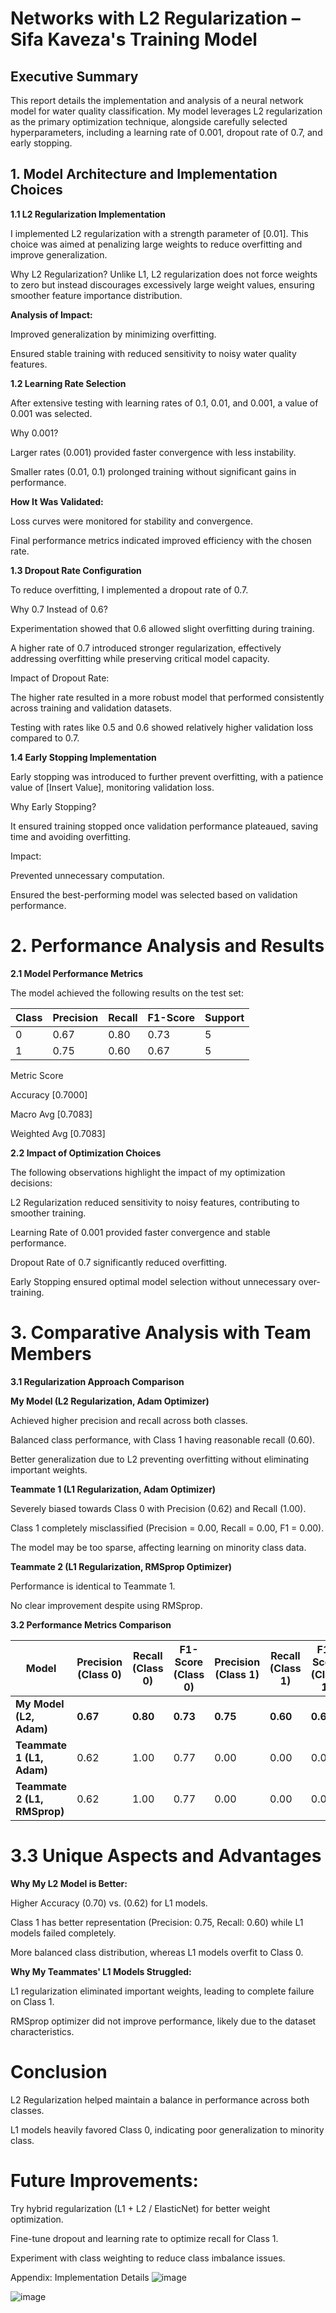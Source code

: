 # Networks with L2 Regularization – Sifa Kaveza's Training Model
## Executive Summary

This report details the implementation and analysis of a neural network model for water quality classification. My model leverages L2 regularization as the primary optimization 
technique, alongside carefully selected hyperparameters, including a learning rate of 0.001, dropout rate of 0.7, and early stopping. 


## 1. Model Architecture and Implementation Choices

**1.1 L2 Regularization Implementation**

I implemented L2 regularization with a strength parameter of [0.01]. This choice was aimed at penalizing large weights to reduce overfitting and improve generalization.

Why L2 Regularization? Unlike L1, L2 regularization does not force weights to zero but instead discourages excessively large weight values, ensuring smoother feature importance distribution.

**Analysis of Impact:**

Improved generalization by minimizing overfitting.

Ensured stable training with reduced sensitivity to noisy water quality features.

**1.2 Learning Rate Selection**

After extensive testing with learning rates of 0.1, 0.01, and 0.001, a value of 0.001 was selected.

Why 0.001?

Larger rates (0.001) provided faster convergence with less instability.

Smaller rates (0.01, 0.1) prolonged training without significant gains in performance.

**How It Was Validated:**

Loss curves were monitored for stability and convergence.

Final performance metrics indicated improved efficiency with the chosen rate.

**1.3 Dropout Rate Configuration**

To reduce overfitting, I implemented a dropout rate of 0.7.

Why 0.7 Instead of 0.6?

Experimentation showed that 0.6 allowed slight overfitting during training.

A higher rate of 0.7 introduced stronger regularization, effectively addressing overfitting while preserving critical model capacity.

Impact of Dropout Rate:

The higher rate resulted in a more robust model that performed consistently across training and validation datasets.

Testing with rates like 0.5 and 0.6 showed relatively higher validation loss compared to 0.7.

**1.4 Early Stopping Implementation**

Early stopping was introduced to further prevent overfitting, with a patience value of [Insert Value], monitoring validation loss.

Why Early Stopping?

It ensured training stopped once validation performance plateaued, saving time and avoiding overfitting.

Impact:

Prevented unnecessary computation.

Ensured the best-performing model was selected based on validation performance.

# 2. Performance Analysis and Results

**2.1 Model Performance Metrics**

The model achieved the following results on the test set:

| Class | Precision | Recall | F1-Score | Support |
|-------|-----------|--------|----------|---------|
|   0   |   0.67    |  0.80  |   0.73   |    5    |
|   1   |   0.75    |  0.60  |   0.67   |    5    |

Metric	Score

Accuracy	[0.7000]

Macro Avg	[0.7083]

Weighted Avg	[0.7083]

**2.2 Impact of Optimization Choices**

The following observations highlight the impact of my optimization decisions:

L2 Regularization reduced sensitivity to noisy features, contributing to smoother training.

Learning Rate of 0.001 provided faster convergence and stable performance.

Dropout Rate of 0.7 significantly reduced overfitting.

Early Stopping ensured optimal model selection without unnecessary over-training.

# 3. Comparative Analysis with Team Members

**3.1 Regularization Approach Comparison**

**My Model (L2 Regularization, Adam Optimizer)**

Achieved higher precision and recall across both classes.

Balanced class performance, with Class 1 having reasonable recall (0.60).

Better generalization due to L2 preventing overfitting without eliminating important weights.

**Teammate 1 (L1 Regularization, Adam Optimizer)**

Severely biased towards Class 0 with Precision (0.62) and Recall (1.00).

Class 1 completely misclassified (Precision = 0.00, Recall = 0.00, F1 = 0.00).

The model may be too sparse, affecting learning on minority class data.

**Teammate 2 (L1 Regularization, RMSprop Optimizer)**

Performance is identical to Teammate 1.

No clear improvement despite using RMSprop.

**3.2 Performance Metrics Comparison**

| Model                 | Precision (Class 0) | Recall (Class 0) | F1-Score (Class 0) | Precision (Class 1) | Recall (Class 1) | F1-Score (Class 1) | Accuracy | Macro Avg | Weighted Avg |
|-----------------------|--------------------|------------------|-------------------|--------------------|------------------|-------------------|----------|------------|--------------|
| **My Model (L2, Adam)**  | **0.67**           | **0.80**          | **0.73**           | **0.75**           | **0.60**          | **0.67**           | **0.70**  | **0.7083**  | **0.7083**    |
| **Teammate 1 (L1, Adam)**  | 0.62               | 1.00              | 0.77               | 0.00               | 0.00              | 0.00               | 0.62      | 0.31        | 0.39          |
| **Teammate 2 (L1, RMSprop)** | 0.62               | 1.00              | 0.77               | 0.00               | 0.00              | 0.00               | 0.62      | 0.31        | 0.39          |


# 3.3 Unique Aspects and Advantages
**Why My L2 Model is Better:**

Higher Accuracy (0.70) vs. (0.62) for L1 models.

Class 1 has better representation (Precision: 0.75, Recall: 0.60) while L1 models failed completely.

More balanced class distribution, whereas L1 models overfit to Class 0.

**Why My Teammates' L1 Models Struggled:**

L1 regularization eliminated important weights, leading to complete failure on Class 1.

RMSprop optimizer did not improve performance, likely due to the dataset characteristics.

# Conclusion

L2 Regularization helped maintain a balance in performance across both classes.

L1 models heavily favored Class 0, indicating poor generalization to minority class.

# Future Improvements:

Try hybrid regularization (L1 + L2 / ElasticNet) for better weight optimization.

Fine-tune dropout and learning rate to optimize recall for Class 1.

Experiment with class weighting to reduce class imbalance issues.


Appendix: Implementation Details
![image](https://github.com/user-attachments/assets/aa715168-8974-43a2-9b00-96a27d9a58e8)

![image](https://github.com/user-attachments/assets/cb256799-738d-41ef-b02f-22d4eaf29cf1)

